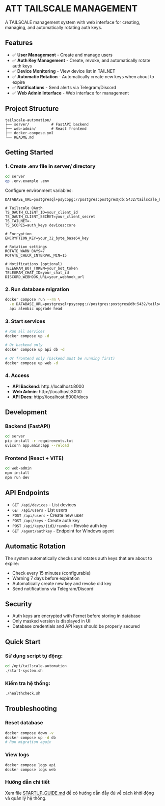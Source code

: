 # ATT TAILSCALE MANAGEMENT

A TAILSCALE management system with web interface for creating, managing, and automatically rotating auth keys.

## Features

- ✅ **User Management** - Create and manage users
- ✅ **Auth Key Management** - Create, revoke, and automatically rotate auth keys
- ✅ **Device Monitoring** - View device list in TAILNET
- ✅ **Automatic Rotation** - Automatically create new keys when about to expire
- ✅ **Notifications** - Send alerts via Telegram/Discord
- ✅ **Web Admin Interface** - Web interface for management

## Project Structure

```
tailscale-automation/
├── server/          # FastAPI backend
├── web-admin/       # React frontend  
├── docker-compose.yml
└── README.md
```

## Getting Started

### 1. Create .env file in server/ directory

```bash
cd server
cp .env.example .env
```

Configure environment variables:

```env
DATABASE_URL=postgresql+psycopg://postgres:postgres@db:5432/tailscale_mgr

# Tailscale OAuth
TS_OAUTH_CLIENT_ID=your_client_id
TS_OAUTH_CLIENT_SECRET=your_client_secret
TS_TAILNET=-
TS_SCOPES=auth_keys devices:core

# Encryption
ENCRYPTION_KEY=your_32_byte_base64_key

# Rotation settings
ROTATE_WARN_DAYS=7
ROTATE_CHECK_INTERVAL_MIN=15

# Notifications (optional)
TELEGRAM_BOT_TOKEN=your_bot_token
TELEGRAM_CHAT_ID=your_chat_id
DISCORD_WEBHOOK_URL=your_webhook_url
```

### 2. Run database migration

```bash
docker compose run --rm \
  -e DATABASE_URL=postgresql+psycopg://postgres:postgres@db:5432/tailscale_mgr \
  api alembic upgrade head
```

### 3. Start services

```bash
# Run all services
docker compose up -d

# Or backend only
docker compose up api db -d

# Or frontend only (backend must be running first)
docker compose up web -d
```

### 4. Access

- **API Backend**: http://localhost:8000
- **Web Admin**: http://localhost:3000
- **API Docs**: http://localhost:8000/docs

## Development

### Backend (FastAPI)

```bash
cd server
pip install -r requirements.txt
uvicorn app.main:app --reload
```

### Frontend (React + VITE)

```bash
cd web-admin
npm install
npm run dev
```

## API Endpoints

- `GET /api/devices` - List devices
- `GET /api/users` - List users
- `POST /api/users` - Create new user
- `POST /api/keys` - Create auth key
- `POST /api/keys/{id}/revoke` - Revoke auth key
- `GET /agent/authkey` - Endpoint for Windows agent

## Automatic Rotation

The system automatically checks and rotates auth keys that are about to expire:

- Check every 15 minutes (configurable)
- Warning 7 days before expiration
- Automatically create new key and revoke old key
- Send notifications via Telegram/Discord

## Security

- Auth keys are encrypted with Fernet before storing in database
- Only masked version is displayed in UI
- Database credentials and API keys should be properly secured

## Quick Start

### Sử dụng script tự động:
```bash
cd /opt/tailscale-automation
./start-system.sh
```

### Kiểm tra hệ thống:
```bash
./healthcheck.sh
```

## Troubleshooting

### Reset database

```bash
docker compose down -v
docker compose up -d db
# Run migration again
```

### View logs

```bash
docker compose logs api
docker compose logs web
```

### Hướng dẫn chi tiết

Xem file [STARTUP_GUIDE.md](./STARTUP_GUIDE.md) để có hướng dẫn đầy đủ về cách khởi động và quản lý hệ thống.
